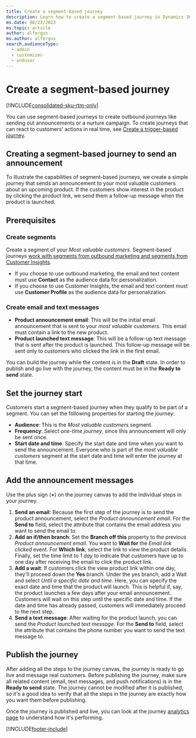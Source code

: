 ```yaml
---
title: Create a segment-based journey 
description: Learn how to create a segment-based journey in Dynamics 365 Customer Insights - Journeys.
ms.date: 08/23/2023
ms.topic: article
author: alfergus
ms.author: alfergus
search.audienceType: 
  - admin
  - customizer
  - enduser
---
```


# Create a segment-based journey

[!INCLUDE[consolidated-sku-rtm-only](../includes/consolidated-sku-rtm-only.md)]

You can use segment-based journeys to create outbound journeys like sending out announcements or a nurture campaign. To create journeys that can react to customers' actions in real time, see [Create a trigger-based journey](real-time-marketing-trigger-based-journey.md).

## Creating a segment-based journey to send an announcement

To illustrate the capabilities of segment-based journeys, we create a simple journey that sends an announcement to your most valuable customers about an upcoming product. If the customers show interest in the product by clicking the product link, we send them a follow-up message when the product is launched.

## Prerequisites

### Create segments

Create a segment of your *Most valuable customers*. Segment-based journeys [work with segments from outbound marketing and segments from Customer Insights](real-time-marketing-segments.md).
- If you choose to use outbound marketing, the email and text content must use **Contact** as the audience data for personalization.
- If you choose to use Customer Insights, the email and text content must use **Customer Profile** as the audience data for personalization.

### Create email and text messages

- **Product announcement email**: This will be the initial email announcement that is sent to your *most valuable customers*. This email must contain a link to the new product.
- **Product launched text message**: This will be a follow-up text message that is sent after the product is launched. This follow-up message will be sent only to customers who clicked the link in the first email.

You can build the journey while the content is in the **Draft** state. In order to publish and go live with the journey, the content must be in the **Ready to send** state.

## Set the journey start

Customers start a segment-based journey when they qualify to be part of a segment. You can set the following properties for starting the journey:

- **Audience**: This is the *Most valuable customers* segment.
- **Frequency**: Select *one-time journey*, since this announcement will only be sent once.
- **Start date and time**: Specify the start date and time when you want to send the announcement. Everyone who is part of the *most valuable customers* segment at the start date and time will enter the journey at that time.

## Add the announcement messages

Use the plus sign (**+**) on the journey canvas to add the individual steps in your journey.

1. **Send an email**: Because the first step of the journey is to send the product announcement, select the *Product announcement email*. For the **Send to** field, select the attribute that contains the email address you want to send the email to.
1. **Add an if/then branch**: Set the **Branch off this** property to the previous *Product announcement email*. You want to **Wait for** the *Email link clicked* event. For **Which link**, select the link to view the product details. Finally, set the time limit to *1 day* to indicate that customers have up to one day after receiving the email to click the product link.
1. **Add a wait**: If customers click the view product link within one day, they'll proceed down the **Yes** branch. Under the yes branch, add a Wait and select *Until a specific date and time*. Here, you can specify the exact date and time that the product will launch. This is helpful if, say, the product launches a few days after your email announcement. Customers will wait on this step until the specific date and time. If the date and time has already passed, customers will immediately proceed to the next step.  
1. **Send a text message**: After waiting for the product launch, you can send the *Product launched text message*. For the **Send to** field, select the attribute that contains the phone number you want to send the text message to.

## Publish the journey

After adding all the steps to the journey canvas, the journey is ready to go live and message real customers. Before publishing the journey, make sure all related content (email, text messages, and push notifications) is in the **Ready to send** state. The journey cannot be modified after it is published, so it's a good idea to verify that all the steps in the journey are exactly how you want them before publishing.

Once the journey is published and live, you can look at the journey [analytics page](real-time-marketing-analytics.md) to understand how it's performing.

[!INCLUDE[footer-include](../includes/footer-banner.md)]
